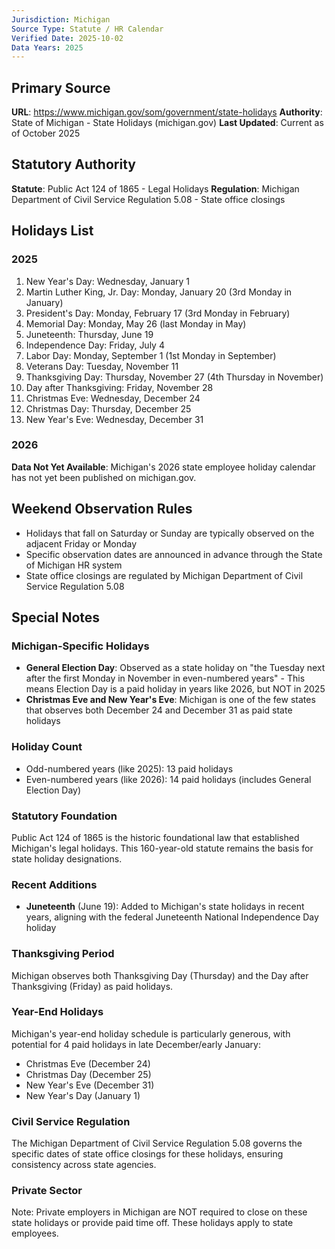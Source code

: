 ```yaml
---
Jurisdiction: Michigan
Source Type: Statute / HR Calendar
Verified Date: 2025-10-02
Data Years: 2025
---
```


## Primary Source
**URL**: https://www.michigan.gov/som/government/state-holidays
**Authority**: State of Michigan - State Holidays (michigan.gov)
**Last Updated**: Current as of October 2025

## Statutory Authority
**Statute**: Public Act 124 of 1865 - Legal Holidays
**Regulation**: Michigan Department of Civil Service Regulation 5.08 - State office closings

## Holidays List

### 2025
1. New Year's Day: Wednesday, January 1
2. Martin Luther King, Jr. Day: Monday, January 20 (3rd Monday in January)
3. President's Day: Monday, February 17 (3rd Monday in February)
4. Memorial Day: Monday, May 26 (last Monday in May)
5. Juneteenth: Thursday, June 19
6. Independence Day: Friday, July 4
7. Labor Day: Monday, September 1 (1st Monday in September)
8. Veterans Day: Tuesday, November 11
9. Thanksgiving Day: Thursday, November 27 (4th Thursday in November)
10. Day after Thanksgiving: Friday, November 28
11. Christmas Eve: Wednesday, December 24
12. Christmas Day: Thursday, December 25
13. New Year's Eve: Wednesday, December 31

### 2026
**Data Not Yet Available**: Michigan's 2026 state employee holiday calendar has not yet been published on michigan.gov.

## Weekend Observation Rules
- Holidays that fall on Saturday or Sunday are typically observed on the adjacent Friday or Monday
- Specific observation dates are announced in advance through the State of Michigan HR system
- State office closings are regulated by Michigan Department of Civil Service Regulation 5.08

## Special Notes

### Michigan-Specific Holidays
- **General Election Day**: Observed as a state holiday on "the Tuesday next after the first Monday in November in even-numbered years" - This means Election Day is a paid holiday in years like 2026, but NOT in 2025
- **Christmas Eve and New Year's Eve**: Michigan is one of the few states that observes both December 24 and December 31 as paid state holidays

### Holiday Count
- Odd-numbered years (like 2025): 13 paid holidays
- Even-numbered years (like 2026): 14 paid holidays (includes General Election Day)

### Statutory Foundation
Public Act 124 of 1865 is the historic foundational law that established Michigan's legal holidays. This 160-year-old statute remains the basis for state holiday designations.

### Recent Additions
- **Juneteenth** (June 19): Added to Michigan's state holidays in recent years, aligning with the federal Juneteenth National Independence Day holiday

### Thanksgiving Period
Michigan observes both Thanksgiving Day (Thursday) and the Day after Thanksgiving (Friday) as paid holidays.

### Year-End Holidays
Michigan's year-end holiday schedule is particularly generous, with potential for 4 paid holidays in late December/early January:
- Christmas Eve (December 24)
- Christmas Day (December 25)
- New Year's Eve (December 31)
- New Year's Day (January 1)

### Civil Service Regulation
The Michigan Department of Civil Service Regulation 5.08 governs the specific dates of state office closings for these holidays, ensuring consistency across state agencies.

### Private Sector
Note: Private employers in Michigan are NOT required to close on these state holidays or provide paid time off. These holidays apply to state employees.
